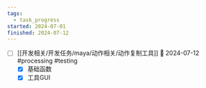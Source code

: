```yaml
---
tags:
  - task_progress
started: 2024-07-01
finished: 2024-07-12
---
```

- [ ] [[开发相关/开发任务/maya/动作相关/动作复制工具]]  📅 2024-07-12 #processing #testing 
	- [x] 基础函数
	- [x] 工具GUI
